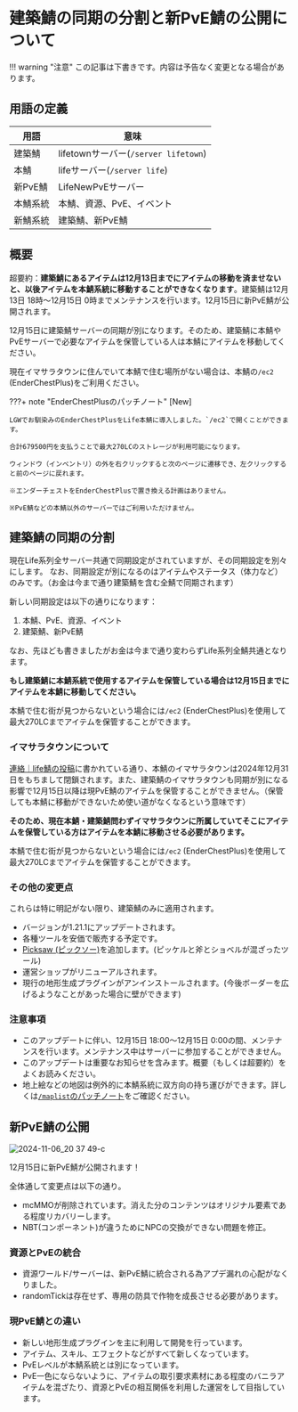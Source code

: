 # 建築鯖の同期の分割と新PvE鯖の公開について

!!! warning "注意"
    この記事は下書きです。内容は予告なく変更となる場合があります。

## 用語の定義

| 用語 | 意味 |
|-----|-----|
| 建築鯖 | lifetownサーバー(`/server lifetown`) |
| 本鯖 | lifeサーバー(`/server life`) |
| 新PvE鯖 | LifeNewPvEサーバー |
| 本鯖系統 | 本鯖、資源、PvE、イベント |
| 新鯖系統 | 建築鯖、新PvE鯖 |

## 概要

超要約：**建築鯖にあるアイテムは12月13日までにアイテムの移動を済ませないと、以後アイテムを本鯖系統に移動することができなくなります**。建築鯖は12月13日 18時〜12月15日 0時までメンテナンスを行います。12月15日に新PvE鯖が公開されます。

12月15日に建築鯖サーバーの同期が別になります。そのため、建築鯖に本鯖やPvEサーバーで必要なアイテムを保管している人は本鯖にアイテムを移動してください。

現在イマサラタウンに住んでいて本鯖で住む場所がない場合は、本鯖の`/ec2` (EnderChestPlus)をご利用ください。

???+ note "EnderChestPlusのパッチノート"
    [New]

    LGWでお馴染みのEnderChestPlusをLife本鯖に導入しました。`/ec2`で開くことができます。

    合計679500円を支払うことで最大270LCのストレージが利用可能になります。

    ウィンドウ（インベントリ）の外を右クリックすると次のページに遷移でき、左クリックすると前のページに戻れます。

    ※エンダーチェストをEnderChestPlusで置き換える計画はありません。

    ※PvE鯖などの本鯖以外のサーバーではご利用いただけません。

## 建築鯖の同期の分割

現在Life系列全サーバー共通で同期設定がされていますが、その同期設定を別々にします。
なお、同期設定が別になるのはアイテムやステータス（体力など）のみです。（お金は今まで通り建築鯖を含む全鯖で同期されます）

新しい同期設定は以下の通りになります：

1. 本鯖、PvE、資源、イベント
2. 建築鯖、新PvE鯖

なお、先ほども書きましたがお金は今まで通り変わらずLife系列全鯖共通となります。

**もし建築鯖に本鯖系統で使用するアイテムを保管している場合は12月15日までにアイテムを本鯖に移動してください。**

本鯖で住む街が見つからないという場合には`/ec2` (EnderChestPlus)を使用して最大270LCまでアイテムを保管することができます。

### イマサラタウンについて

[連絡｜life鯖の投稿](https://discord.com/channels/357134045328572418/725947473452990485/1266719268301701270)に書かれている通り、本鯖のイマサラタウンは2024年12月31日をもちまして閉鎖されます。また、建築鯖のイマサラタウンも同期が別になる影響で12月15日以降は現PvE鯖のアイテムを保管することができません。（保管しても本鯖に移動ができないため使い道がなくなるという意味です）

**そのため、現在本鯖・建築鯖問わずイマサラタウンに所属していてそこにアイテムを保管している方はアイテムを本鯖に移動させる必要があります。**

本鯖で住む街が見つからないという場合には`/ec2` (EnderChestPlus)を使用して最大270LCまでアイテムを保管することができます。

### その他の変更点

これらは特に明記がない限り、建築鯖のみに適用されます。

- バージョンが1.21.1にアップデートされます。
- 各種ツールを安価で販売する予定です。
- [Picksaw (ピックソー)](https://terraria.arcenserv.info/wiki/Picksaw)を追加します。(ピッケルと斧とショベルが混ざったツール)
- 運営ショップがリニューアルされます。
- 現行の地形生成プラグインがアンインストールされます。(今後ボーダーを広げるようなことがあった場合に壁ができます)

### 注意事項

- このアップデートに伴い、12月15日 18:00〜12月15日 0:00の間、メンテナンスを行います。メンテナンス中はサーバーに参加することができません。
- このアップデートは重要なお知らせを含みます。概要（もしくは超要約）をよくお読みください。
- 地上絵などの地図は例外的に本鯖系統に双方向の持ち運びができます。詳しくは[`/maplist`のパッチノート](https://discord.com/channels/357134045328572418/724325894784548936/1304831547010060350)をご確認ください。

## 新PvE鯖の公開

![2024-11-06_20 37 49-c](https://github.com/user-attachments/assets/40e50148-aa27-42ac-9b6e-57a8cedc18a0)

12月15日に新PvE鯖が公開されます！

全体通して変更点は以下の通り。

- mcMMOが削除されています。消えた分のコンテンツはオリジナル要素である程度リカバリーします。
- NBT(コンポーネント)が違うためにNPCの交換ができない問題を修正。

### 資源とPvEの統合

- 資源ワールド/サーバーは、新PvE鯖に統合される為アプデ漏れの心配がなくりました。
- randomTickは存在せず、専用の防具で作物を成長させる必要があります。

### 現PvE鯖との違い

- 新しい地形生成プラグインを主に利用して開発を行っています。
- アイテム、スキル、エフェクトなどがすべて新しくなっています。
- PvEレベルが本鯖系統とは別になっています。
- PvE一色にならないように、アイテムの取引要求素材にある程度のバニラアイテムを混ざたり、資源とPvEの相互関係を利用した運営をして目指しています。
